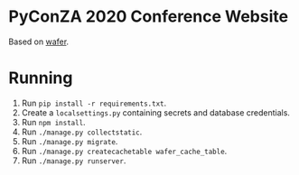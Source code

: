 # PyConZA 2020 Conference Website

Based on [wafer](https://github.com/CTPUG/wafer).

# Running

1. Run `pip install -r requirements.txt`.
1. Create a `localsettings.py` containing secrets and database credentials.
1. Run `npm install`.
1. Run `./manage.py collectstatic`.
1. Run `./manage.py migrate`.
1. Run `./manage.py createcachetable wafer_cache_table`.
1. Run `./manage.py runserver`.

